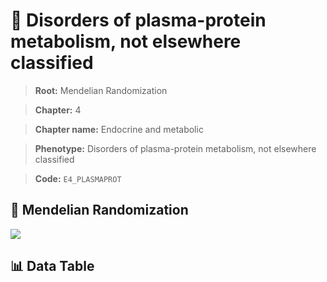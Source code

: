# 🧪 Disorders of plasma-protein metabolism, not elsewhere classified

> **Root:** Mendelian Randomization

> **Chapter:** 4  

> **Chapter name:** Endocrine and metabolic

> **Phenotype:** Disorders of plasma-protein metabolism, not elsewhere classified  

> **Code:** `E4_PLASMAPROT`

## 🧬 Mendelian Randomization  

<img src="/MR/Figures/Forward/E4_PLASMAPROT.png"/>

## 📊 Data Table

<CsvTableMRF src="/MR_Data/Forward/E4_PLASMAPROT.csv"/>
